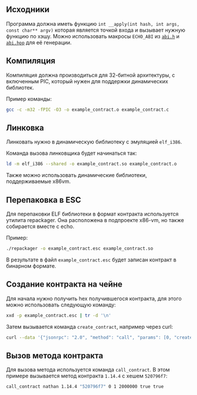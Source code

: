 ## Исходники
Программа должна иметь функцию `int __apply(int hash, int args, const char** argv)` которая является точкой входа и вызывает нужную функцию по хэшу.
Можно использовать макросы `ECHO_ABI` из [`abi.h`](https://gitlab.pixelplex.by/631_echo/x86-vm/tree/master/include/echo-x86vm/abi.h) и [`abi.hpp`](https://gitlab.pixelplex.by/631_echo/x86-vm/tree/master/include/echo-x86vm/abi.hpp) для её генерации.

## Компиляция
Компиляция должна производиться для 32-битной архитектуры, с включенным PIC, который нужен для поддержки динамических библиотек.

Пример команды:
```bash
gcc -c -m32 -fPIC -O3 -o example_contract.o example_contract.c
```

## Линковка
Линковать нужно в динамическую библиотеку с эмуляцией `elf_i386`.

Команда вызова линковщика будет начинаться так:
```bash
ld -m elf_i386 --shared -o example_contract.so example_contract.o
```

Также можно использовать динамические библиотеки, поддерживаемые x86vm.

## Перепаковка в ESC
Для перепаковки ELF библиотеки в формат контракта используется утилита repackager. Она расположена в подпроекте x86-vm, но также собирается вместе с echo.

Пример:
```bash
./repackager -o example_contract.esc example_contract.so
```

В результате в файл `example_contract.esc` будет записан контракт в бинарном формате.

## Создание контракта на чейне
Для начала нужно получить hex получившегося контракта, для этого можно использовать следующую команду:
```bash
xxd -p example_contract.esc | tr -d '\n'
```

Затем вызывается команда `create_contract`, например через curl:
```bash
curl --data '{"jsonrpc": "2.0", "method": "call", "params": [0, "create_contract", ["nathan", "ECHO", "7768792061726520796f752072656164696e67206d653f3f3f0a", 0, 1, 120000, true, true] ], "id": 1}' http://127.0.0.1:8190/rpc
```

## Вызов метода контракта
Для вызова метода используется команда `call_contract`. В этом примере вызывается метод контракта `1.14.4` c хeшем `520796f7`:
```bash
call_contract nathan 1.14.4 "520796f7" 0 1 2000000 true true
```